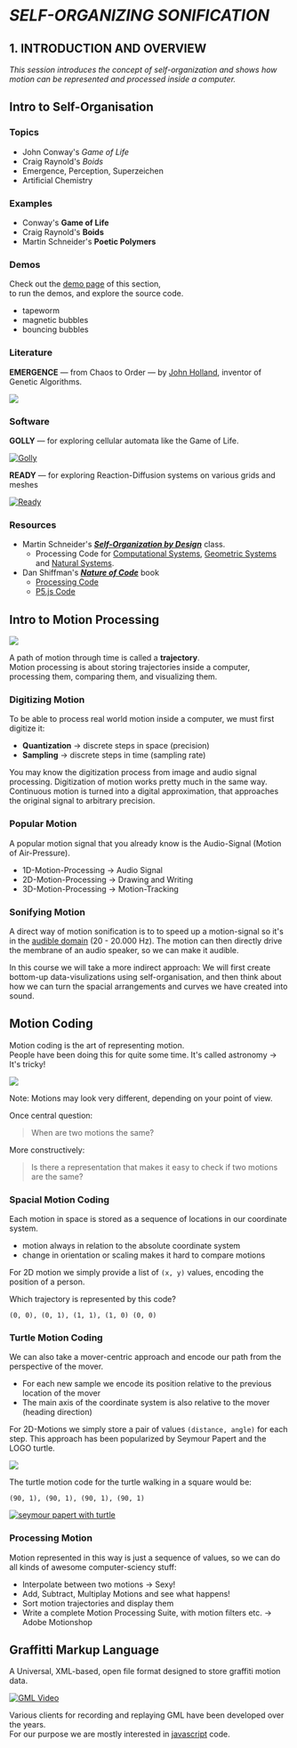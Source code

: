 
# *SELF-ORGANIZING SONIFICATION*
## 1. INTRODUCTION AND OVERVIEW

*This session introduces the concept of self-organization and shows how motion can be represented and processed inside a computer.*

## Intro to Self-Organisation
### Topics

* John Conway's *Game of Life*
* Craig Raynold's *Boids*
* Emergence, Perception, Superzeichen
* Artificial Chemistry

### Examples

* Conway's **Game of Life**
* Craig Raynold's **Boids**
* Martin Schneider's **Poetic Polymers**

### Demos

Check out the [demo page](demos) of this section,  
to run the demos, and explore the source code.

* tapeworm
* magnetic bubbles
* bouncing bubbles

### Literature

**EMERGENCE** — from Chaos to Order — by [John Holland](https://www3.beacon-center.org/blog/2015/08/13/passing-of-prof-john-holland-father-of-genetic-algorithms-and-pioneer-in-complex-systems/), inventor of Genetic Algorithms.

[![](emergence-cover.png)](https://www.amazon.com/dp/0201149435/)


### Software

**GOLLY** — for exploring cellular automata like the Game of Life.

[![Golly](golly-screenshot.png)](https://sourceforge.net/projects/golly/)

**READY** — for exploring Reaction-Diffusion systems on various grids and meshes

[![Ready](ready-screenshot.png)](https://github.com/GollyGang/ready)


### Resources

* Martin Schneider's [***Self-Organization by Design***](https://www.uni-weimar.de/kunst-und-gestaltung/wiki/GMU:Self-Organization_by_Design) class.
  *  Processing Code for [Computational Systems](https://github.com/bitcraftlab/Self-Organization_by_Design_I), [Geometric Systems](https://github.com/bitcraftlab/Self-Organization_by_Design_II) and [Natural Systems](https://github.com/bitcraftlab/Self-Organization_by_Design_III).
* Dan Shiffman's [***Nature of Code***](http://natureofcode.com/) book
  *  [Processing Code](https://github.com/shiffman/The-Nature-of-Code-Examples)
  *  [P5.js Code](https://github.com/shiffman/The-Nature-of-Code-Examples-p5.js)


## Intro to Motion Processing

[![](circumnutation.png)](http://darwin-online.org.uk/graphics/Power_of_movement_Illustrations.html)

A path of motion through time is called a **trajectory**.  
Motion processing is about storing trajectories inside a computer,  processing them, comparing them, and visualizing them.

### Digitizing Motion

To be able to process real world motion inside a computer, we must first digitize it:

* **Quantization** →  discrete steps in space (precision)
* **Sampling** → discrete steps in time (sampling rate)

You may know the digitization process from image and audio signal processing.
Digitization of motion works pretty much in the same way. Continuous motion is turned into a digital approximation, that approaches the original signal to arbitrary precision.

### Popular Motion

A popular motion signal that you already know is the Audio-Signal (Motion of Air-Pressure).

* 1D-Motion-Processing → Audio Signal
* 2D-Motion-Processing → Drawing and Writing
* 3D-Motion-Processing → Motion-Tracking

### Sonifying Motion

A direct way of motion sonification is to to speed up a motion-signal so it's in the [audible domain](https://en.wikipedia.org/wiki/Hearing_range) (20 - 20.000 Hz).
The motion can then directly drive the membrane of an audio speaker, so we can make it audible.

In this course we will take a more indirect approach:
We will first create bottom-up data-visulizations using self-organisation, and then think about how we can turn the spacial arrangements and curves we have created into sound.


## Motion Coding

Motion coding is the art of representing motion.  
People have been doing this for quite some time. It's called astronomy → It's tricky!

[![](astronomy.png)](https://en.wikipedia.org/wiki/Deferent_and_epicycle)

Note: Motions may look very different, depending on your point of view.

Once central question:
> When are two motions the same?

More constructively:  
> Is there a representation that makes it easy to check if two motions are the same?

### Spacial Motion Coding

Each motion in space is stored as a sequence of locations in our coordinate system.

* motion always in relation to the absolute coordinate system
* change in orientation or scaling makes it hard to compare motions

For 2D motion we simply provide a list of `(x, y)` values, encoding the position of a person.

Which trajectory is represented by this code?

`(0, 0), (0, 1), (1, 1), (1, 0) (0, 0)`

### Turtle Motion Coding

We can also take a mover-centric approach and encode our path from the perspective of the mover.

* For each new sample we encode its position relative to the previous location of the mover
* The main axis of the coordinate system is also relative to the mover (heading direction)

For 2D-Motions we simply store a pair of values ``(distance, angle)`` for each step. This approach has been popularized by Seymour Papert and the LOGO turtle.

[![](logo_mit.png)](http://el.media.mit.edu/logo-foundation/index.html)

The turtle motion code for the turtle walking in a square would be:

`(90, 1), (90, 1), (90, 1), (90, 1)`

[![seymour papert with turtle](Papert-x320.jpg)](http://cyberneticzoo.com/cyberneticanimals/1969-the-logo-turtle-seymour-papert-marvin-minsky-et-al-american/)

### Processing Motion

Motion represented in this way is just a sequence of values, so we can do all kinds of awesome computer-sciency stuff:

* Interpolate between two motions → Sexy!
* Add, Subtract, Multiplay Motions and see what happens!
* Sort motion trajectories and display them
* Write a complete Motion Processing Suite, with motion filters etc. → Adobe Motionshop

## Graffitti Markup Language

A Universal, XML-based, open file format designed to store graffiti motion data.

[![GML Video](gml-marker.jpg)](https://vimeo.com/21450924)

Various clients for recording and replaying GML have been developed over the years.  
For our purpose we are mostly interested in [javascript](http://www.graffitimarkuplanguage.com/tag/javascript/) code.
